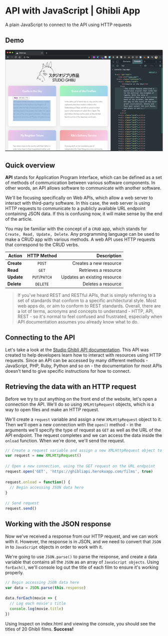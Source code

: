 # API with JavaScript | Ghibli App
A plain JavaScript to connect to the API using HTTP requests

## Demo

![](demo.png)

## Quick overview

**API** stands for Application Program Interface, which can be defined as a set of methods of communication between various software components. In other words, an API allows software to communicate with another software.

We'll be focusing specifically on Web APIs, which allow a web server to interact with third-party software. In this case, the web server is using HTTP requests to communicate to a publicly available URL endpoint containing JSON data. If this is confusing now, it will make sense by the end of the article.

You may be familiar with the concept of a `CRUD` app, which stands for `Create, Read, Update, Delete`. Any programming language can be used to make a CRUD app with various methods. A web API uses HTTP requests that correspond to the CRUD verbs.



| Action  | HTTP Method   | Description                  |
| --------|:-------------:| ----------------------------:|
| **Create**  | `POST`        | Creates a new resource       |
| **Read**    | `GET`         | Retrieves a resource         |
| **Update**  | `PUT`/`PATCH` | Updates an existing resource |
| **Delete**  | `DELETE`      | Deletes a resource           |



> If you've heard REST and RESTful APIs, that is simply referring to a set of standards that conform to a specific architectural style. Most web apps do, or aim to conform to REST standards. Overall, there are a lot of terms, acronyms and concepts to understand - HTTP, API, REST - so it's normal to feel confused and frustrated, especially when API documentation assumes you already know what to do.


## Connecting to the API

Let's take a look at the [Studio Ghibli API documentation](https://ghibliapi.herokuapp.com/). This API was created to help developers learn how to interact with resources using HTTP requests. Since an API can be accessed by many different methods - JavaScript, PHP, Ruby, Python and so on - the documentation for most APIs doesn't tend to give specific instructions for how to connect.


## Retrieving the data with an HTTP request

Before we try to put anything on the front end of the website, let's open a connection the API. We'll do so using `XMLHttpRequest` objects, which is a way to open files and make an HTTP request.

We'll create a `request` variable and assign a new `XMLHttpRequest` object to it. Then we'll open a new connection with the `open()` method - in the arguments we'll specify the type of request as `GET` as well as the URL of the API endpoint. The request completes and we can access the data inside the `onload` function. When we're done, we'll send the request.

```javascript
// Create a request variable and assign a new XMLHttpRequest object to it.
var request = new XMLHttpRequest()

// Open a new connection, using the GET request on the URL endpoint
request.open('GET', 'https://ghibliapi.herokuapp.com/films', true)

request.onload = function() {
  // Begin accessing JSON data here
}

// Send request
request.send()
```

## Working with the JSON response

Now we've received a response from our HTTP request, and we can work with it. However, the response is in JSON, and we need to convert that `JSON` in to `JavaScript` objects in order to work with it.

We're going to use `JSON.parse()` to parse the response, and create a data variable that contains all the `JSON` as an array of `JavaScript objects`. Using `forEach()`, we'll console log out the title of each film to ensure it's working properly.

```javascript
// Begin accessing JSON data here
var data = JSON.parse(this.response)

data.forEach(movie => {
  // Log each movie's title
  console.log(movie.title)
})
```
Using Inspect on index.html and viewing the console, you should see the titles of 20 Ghibli films. **Success!**